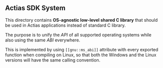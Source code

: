 ## Actias SDK System

This directory contains **OS-agnostic low-level shared C library** that should be used
in Actias applications instead of standard C library.

The purpose is to unify the *API* of all supported operating systems while also using the same
*ABI* everywhere.

This is implemented by using `[[gnu::ms_abi]]` attribute with every exported function
when compiling on Linux, so that both the Windows and the Linux versions will have the same
calling convention.
